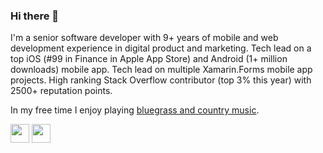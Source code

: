 ### Hi there 👋

I'm a senior software developer with 9+ years of mobile and web development experience in digital product and marketing. Tech lead on a top iOS (#99 in Finance in Apple App Store) and Android (1+ million downloads) mobile app. Tech lead on multiple Xamarin.Forms mobile app projects. High ranking Stack Overflow contributor (top 3% this year) with 2500+ reputation points.

In my free time I enjoy playing [bluegrass and country music](https://www.youtube.com/c/ryanpayne).

[<img height="30" src="https://img.shields.io/badge/linkedin-blue.svg?&style=for-the-badge&logo=linkedin&logoColor=white" />](https://www.linkedin.com/in/ryanbrookepayne) [<img height="30" src="https://img.shields.io/badge/stack%20overflow-FE7A16?logo=stack-overflow&logoColor=white&style=for-the-badge" />](https://stackoverflow.com/users/11809808/ryan-payne)
